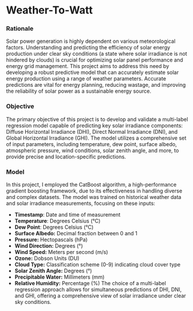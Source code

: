 # Weather-To-Watt


### Rationale
Solar power generation is highly dependent on various meteorological factors. Understanding and predicting the efficiency of solar energy production under clear sky conditions (a state where solar irradiance is not hindered by clouds) is crucial for optimizing solar panel performance and energy grid management. 
This project aims to address this need by developing a robust predictive model that can accurately estimate solar energy production using a range of weather parameters. Accurate predictions are vital for energy planning, reducing wastage, and improving the reliability of solar power as a sustainable energy source.


### Objective
The primary objective of this project is to develop and validate a multi-label regression model capable of predicting key solar irradiance components: Diffuse Horizontal Irradiance (DHI), Direct Normal Irradiance (DNI), and Global Horizontal Irradiance (GHI). The model utilizes a comprehensive set of input parameters, including temperature, dew point, surface albedo, atmospheric pressure, wind conditions, solar zenith angle, and more, to provide precise and location-specific predictions.

### Model
In this project, I employed the CatBoost algorithm, a high-performance gradient boosting framework, due to its effectiveness in handling diverse and complex datasets. The model was trained on historical weather data and solar irradiance measurements, focusing on these inputs:
  - **Timestamp**: Date and time of measurement
  - **Temperature**: Degrees Celsius (°C)
  - **Dew Point**: Degrees Celsius (°C)
  - **Surface Albedo:** Decimal fraction between 0 and 1
  - **Pressure:** Hectopascals (hPa)
  - **Wind Direction:** Degrees (°)
  - **Wind Speed:** Meters per second (m/s)
  - **Ozone:** Dobson Units (DU)
  - **Cloud Type:** Classification scheme (0-9) indicating cloud cover type
  - **Solar Zenith Angle:** Degrees (°)
  - **Precipitable Water:** Millimeters (mm)
  - **Relative Humidity:** Percentage (%)
The choice of a multi-label regression approach allows for simultaneous predictions of DHI, DNI, and GHI, offering a comprehensive view of solar irradiance under clear sky conditions.
